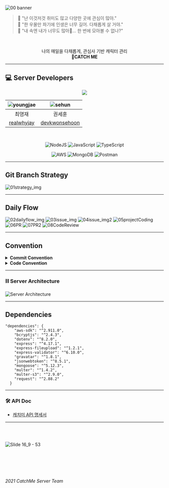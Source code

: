 ![00 banner](https://user-images.githubusercontent.com/49263163/124420354-4e1a9880-dd9a-11eb-823f-d9a89b4a979b.png)

>🌈 "난 이것저것 취미도 많고 다양한 곳에 관심이 많아." <br>
>🌈 "한 우물만 파기에 인생은 너무 길어. 다채롭게 살 거야." <br>
>🌈 "내 속엔 내가 너무도 많아🎵... 한 번에 모아볼 수 없나?" <br>


​    
<div align="center"> 
나의 매일을 다채롭게, 관심사 기반 캐릭터 관리  <br>
<b>🌈CATCH ME</b>
</div>



---

## 💻 Server Developers

<p align="center">
<img align"center" src = https://user-images.githubusercontent.com/49263163/125932217-966aa807-cb1a-4a8f-875c-dfb5dc2e855f.jpg></img>
</p>
<div align = "center">

| ![youngjae](https://user-images.githubusercontent.com/49263163/125936613-9933b742-9b8a-4304-9647-3285587a4007.png) | ![sehun](https://user-images.githubusercontent.com/49263163/125936605-efbfc943-1cc2-42ea-b958-deac6704242e.png) |
| :----------------------------------------------------------: | :----------------------------------------------------------: |
|                            최영재                            |                            권세훈                            |
|         [realwhyjay](https://github.com/realwhyjay)          |      [devkwonsehoon](https://github.com/devkwonsehoon)       |

</div>

​    

<p align="center">
<img alt="NodeJS" src="https://img.shields.io/badge/node.js-%2343853D.svg?style=for-the-badge&logo=node-dot-js&logoColor=white"/>
<img alt="JavaScript" src="https://img.shields.io/badge/javascript-%23323330.svg?style=for-the-badge&logo=javascript&logoColor=%23F7DF1E"/>
<img alt="TypeScript" src="https://img.shields.io/badge/typescript-%23007ACC.svg?style=for-the-badge&logo=typescript&logoColor=white"/>
</p>
<p align="center">
<img alt="AWS" src="https://img.shields.io/badge/AWS-%23FF9900.svg?style=for-the-badge&logo=amazon-aws&logoColor=white"/>
<img alt="MongoDB" src ="https://img.shields.io/badge/MongoDB-%234ea94b.svg?style=for-the-badge&logo=mongodb&logoColor=white"/>
<img alt="Postman" src="https://img.shields.io/badge/Postman-FF6C37?style=for-the-badge&logo=postman&logoColor=red" />
</p>



---
## Git Branch Strategy

![01strategy_img](https://user-images.githubusercontent.com/49263163/124017817-220db900-da22-11eb-8492-f1dc198a20d9.jpeg)

---

## Daily Flow

![02dailyflow_img](https://user-images.githubusercontent.com/49263163/124017827-2508a980-da22-11eb-941c-8da4c3084336.jpeg)
![03issue_img](https://user-images.githubusercontent.com/49263163/124017839-28039a00-da22-11eb-968f-d7da4e100bb5.jpeg)
![04issue_img2](https://user-images.githubusercontent.com/49263163/124017845-289c3080-da22-11eb-9bdf-580a0d6f1467.jpeg)
![05projectCoding](https://user-images.githubusercontent.com/49263163/124017850-2934c700-da22-11eb-83a1-9cb138e54268.jpeg)
![06PR](https://user-images.githubusercontent.com/49263163/124017851-29cd5d80-da22-11eb-89b6-9f777cdb8c2e.jpeg)
![07PR2](https://user-images.githubusercontent.com/49263163/124420368-54107980-dd9a-11eb-86d5-5ca0bf186361.jpeg)
![08CodeReview](https://user-images.githubusercontent.com/49263163/124017854-2a65f400-da22-11eb-9c7b-0aaac90962cf.jpeg)    

---

## Convention
<details>
  <summary><b>Commit Convention</b></summary>
<!-- ![09commitConvention](https://user-images.githubusercontent.com/49263163/124017856-2afe8a80-da22-11eb-9dad-eb99dbcb48c6.jpeg)   -->
  <img alt="commitConvention" src="https://user-images.githubusercontent.com/49263163/124017856-2afe8a80-da22-11eb-9dad-eb99dbcb48c6.jpeg"/>
</details>

<details>
  <summary><b>Code Convention</b></summary>
<!-- ![09commitConvention](https://user-images.githubusercontent.com/49263163/124017856-2afe8a80-da22-11eb-9dad-eb99dbcb48c6.jpeg)   -->
  <img alt="codeConvention1" src="https://user-images.githubusercontent.com/49263163/124303249-2f02e780-db9d-11eb-9d20-8eb1221a45f9.jpeg"/>
  <img alt="codeConvention1" src="https://user-images.githubusercontent.com/49263163/124303259-32966e80-db9d-11eb-8420-59b5e1621ee8.jpeg"/>
  <img alt="codeConvention1" src="https://user-images.githubusercontent.com/49263163/124303263-33c79b80-db9d-11eb-8282-4dfeceb9112c.jpeg"/>
  <img alt="codeConvention1" src="https://user-images.githubusercontent.com/49263163/124303268-34603200-db9d-11eb-9baa-c0c4ece765ab.jpeg"/>
</details>

<!-- ![10CodeConvention](https://user-images.githubusercontent.com/49263163/124303249-2f02e780-db9d-11eb-9d20-8eb1221a45f9.jpeg)
![11CodeConvention](https://user-images.githubusercontent.com/49263163/124303259-32966e80-db9d-11eb-8420-59b5e1621ee8.jpeg)
![12CodeConvention](https://user-images.githubusercontent.com/49263163/124303263-33c79b80-db9d-11eb-8282-4dfeceb9112c.jpeg)
![13CodeConvention](https://user-images.githubusercontent.com/49263163/124303268-34603200-db9d-11eb-9baa-c0c4ece765ab.jpeg) -->

---

### ⛓️ Server Architecture
![Server Architecture](https://user-images.githubusercontent.com/54793607/124374246-b43ce800-dcd4-11eb-8ea5-672b1587f6ce.png)


---

## Dependencies

```tsx
"dependencies": {
    "aws-sdk": "^2.911.0",
    "bcryptjs": "^2.4.3",
    "dotenv": "^8.2.0",
    "express": "^4.17.1",
    "express-fileupload": "^1.2.1",
    "express-validator": "^6.10.0",
    "gravatar": "^1.8.1",
    "jsonwebtoken": "^8.5.1",
    "mongoose": "^5.12.3",
    "multer": "^1.4.2",
    "multer-s3": "^2.9.0",
    "request": "^2.88.2"
  }
```

---

### 🛠️ API Doc

- [캐치미 API 명세서](https://github.com/TeamCatchMe/CatchMe-If-You-Server/wiki)


---

<br></br>

![Slide 16_9 - 53](https://user-images.githubusercontent.com/49263163/125941217-20a17343-75fe-455d-9356-06416a5ee7d3.png)

<br></br>
---
###### 2021 CatchMe Server Team
